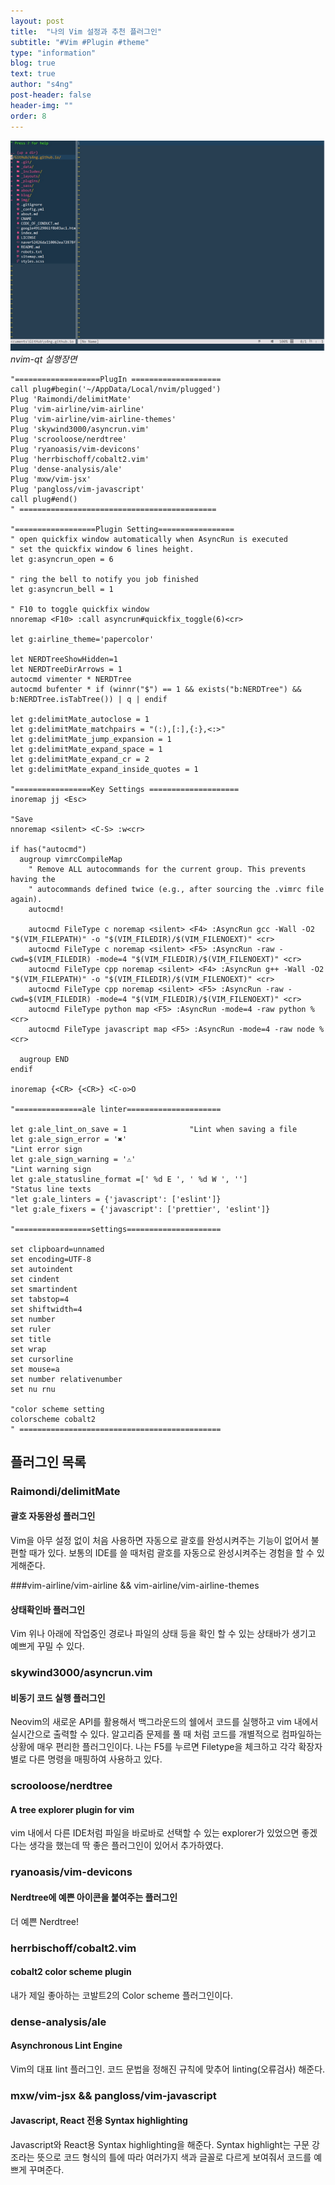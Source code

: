```yaml
---
layout: post
title:  "나의 Vim 설정과 추천 플러그인"
subtitle: "#Vim #Plugin #theme"
type: "information"
blog: true
text: true
author: "s4ng"
post-header: false
header-img: ""
order: 8
---
```


![nvim-qt 실행장면](./vim.gif)
*nvim-qt 실행장면*

```
"===================PlugIn ====================
call plug#begin('~/AppData/Local/nvim/plugged')
Plug 'Raimondi/delimitMate'
Plug 'vim-airline/vim-airline'
Plug 'vim-airline/vim-airline-themes'
Plug 'skywind3000/asyncrun.vim'
Plug 'scrooloose/nerdtree'
Plug 'ryanoasis/vim-devicons'
Plug 'herrbischoff/cobalt2.vim'
Plug 'dense-analysis/ale'
Plug 'mxw/vim-jsx'
Plug 'pangloss/vim-javascript'
call plug#end()
" ============================================

"==================Plugin Setting=================
" open quickfix window automatically when AsyncRun is executed
" set the quickfix window 6 lines height.
let g:asyncrun_open = 6

" ring the bell to notify you job finished
let g:asyncrun_bell = 1

" F10 to toggle quickfix window
nnoremap <F10> :call asyncrun#quickfix_toggle(6)<cr>

let g:airline_theme='papercolor'

let NERDTreeShowHidden=1
let NERDTreeDirArrows = 1
autocmd vimenter * NERDTree
autocmd bufenter * if (winnr("$") == 1 && exists("b:NERDTree") && b:NERDTree.isTabTree()) | q | endif

let g:delimitMate_autoclose = 1
let g:delimitMate_matchpairs = "(:),[:],{:},<:>"
let g:delimitMate_jump_expansion = 1
let g:delimitMate_expand_space = 1
let g:delimitMate_expand_cr = 2
let g:delimitMate_expand_inside_quotes = 1

"=================Key Settings ====================
inoremap jj <Esc>

"Save
nnoremap <silent> <C-S> :w<cr>

if has("autocmd")
  augroup vimrcCompileMap
    " Remove ALL autocommands for the current group. This prevents having the
    " autocommands defined twice (e.g., after sourcing the .vimrc file again).
    autocmd!

    autocmd FileType c noremap <silent> <F4> :AsyncRun gcc -Wall -O2 "$(VIM_FILEPATH)" -o "$(VIM_FILEDIR)/$(VIM_FILENOEXT)" <cr>
    autocmd FileType c noremap <silent> <F5> :AsyncRun -raw -cwd=$(VIM_FILEDIR) -mode=4 "$(VIM_FILEDIR)/$(VIM_FILENOEXT)" <cr>
    autocmd FileType cpp noremap <silent> <F4> :AsyncRun g++ -Wall -O2 "$(VIM_FILEPATH)" -o "$(VIM_FILEDIR)/$(VIM_FILENOEXT)" <cr>
    autocmd FileType cpp noremap <silent> <F5> :AsyncRun -raw -cwd=$(VIM_FILEDIR) -mode=4 "$(VIM_FILEDIR)/$(VIM_FILENOEXT)" <cr>
    autocmd FileType python map <F5> :AsyncRun -mode=4 -raw python % <cr>
    autocmd FileType javascript map <F5> :AsyncRun -mode=4 -raw node % <cr>

  augroup END
endif

inoremap {<CR> {<CR>} <C-o>O

"===============ale linter=====================

let g:ale_lint_on_save = 1              "Lint when saving a file
let g:ale_sign_error = '✖'                                                      "Lint error sign
let g:ale_sign_warning = '⚠'                                                    "Lint warning sign
let g:ale_statusline_format =[' %d E ', ' %d W ', '']                           "Status line texts
"let g:ale_linters = {'javascript': ['eslint']} 
"let g:ale_fixers = {'javascript': ['prettier', 'eslint']}  

"=================settings=====================

set clipboard=unnamed
set encoding=UTF-8
set autoindent
set cindent
set smartindent
set tabstop=4
set shiftwidth=4
set number
set ruler
set title
set wrap
set cursorline
set mouse=a
set number relativenumber
set nu rnu

"color scheme setting
colorscheme cobalt2
" =============================================
```

## 플러그인 목록

### Raimondi/delimitMate
#### 괄호 자동완성 플러그인

Vim을 아무 설정 없이 처음 사용하면 자동으로 괄호를 완성시켜주는 기능이 없어서 불편할 때가 있다. 보통의 IDE를 쓸 때처럼 괄호를 자동으로 완성시켜주는 경험을 할 수 있게해준다.

###vim-airline/vim-airline && vim-airline/vim-airline-themes
#### 상태확인바 플러그인

Vim 위나 아래에 작업중인 경로나 파일의 상태 등을 확인 할 수 있는 상태바가 생기고 예쁘게 꾸밀 수 있다.

### skywind3000/asyncrun.vim
#### 비동기 코드 실행 플러그인

Neovim의 새로운 API를 활용해서 백그라운드의 쉘에서 코드를 실행하고 vim 내에서 실시간으로 출력할 수 있다. 알고리즘 문제를 풀 때 처럼 코드를 개별적으로 컴파일하는 상황에 매우 편리한 플러그인이다. 나는 F5를 누르면 Filetype을 체크하고 각각 확장자별로 다른 명령을 매핑하여 사용하고 있다.

### scrooloose/nerdtree
#### A tree explorer plugin for vim

vim 내에서 다른 IDE처럼 파일을 바로바로 선택할 수 있는 explorer가 있었으면 좋겠다는 생각을 했는데 딱 좋은 플러그인이 있어서 추가하였다.

### ryanoasis/vim-devicons
#### Nerdtree에 예쁜 아이콘을 붙여주는 플러그인

더 예쁜 Nerdtree!

### herrbischoff/cobalt2.vim
#### cobalt2 color scheme plugin

내가 제일 좋아하는 코발트2의 Color scheme 플러그인이다.

### dense-analysis/ale
#### Asynchronous Lint Engine

Vim의 대표 lint 플러그인. 코드 문법을 정해진 규칙에 맞추어 linting(오류검사) 해준다.  

### mxw/vim-jsx && pangloss/vim-javascript
#### Javascript, React 전용 Syntax highlighting

Javascript와 React용 Syntax highlighting을 해준다. Syntax highlight는 구문 강조라는 뜻으로 코드 형식의 틀에 따라 여러가지 색과 글꼴로 다르게 보여줘서 코드를 예쁘게 꾸며준다.
